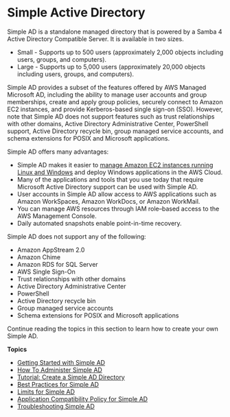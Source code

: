 # Simple Active Directory<a name="directory_simple_ad"></a>

Simple AD is a standalone managed directory that is powered by a Samba 4 Active Directory Compatible Server\. It is available in two sizes\.
+ Small \- Supports up to 500 users \(approximately 2,000 objects including users, groups, and computers\)\.
+ Large \- Supports up to 5,000 users \(approximately 20,000 objects including users, groups, and computers\)\.

Simple AD provides a subset of the features offered by AWS Managed Microsoft AD, including the ability to manage user accounts and group memberships, create and apply group policies, securely connect to Amazon EC2 instances, and provide Kerberos\-based single sign\-on \(SSO\)\. However, note that Simple AD does not support features such as trust relationships with other domains, Active Directory Administrative Center, PowerShell support, Active Directory recycle bin, group managed service accounts, and schema extensions for POSIX and Microsoft applications\.

Simple AD offers many advantages:
+ Simple AD makes it easier to [manage Amazon EC2 instances running Linux and Windows](https://docs.aws.amazon.com/directoryservice/latest/admin-guide/simple_ad_join_instance.html) and deploy Windows applications in the AWS Cloud\.
+ Many of the applications and tools that you use today that require Microsoft Active Directory support can be used with Simple AD\.
+ User accounts in Simple AD allow access to AWS applications such as Amazon WorkSpaces, Amazon WorkDocs, or Amazon WorkMail\.
+ You can manage AWS resources through IAM role–based access to the AWS Management Console\.
+ Daily automated snapshots enable point\-in\-time recovery\.

Simple AD does not support any of the following:
+ Amazon AppStream 2\.0
+ Amazon Chime
+ Amazon RDS for SQL Server
+ AWS Single Sign\-On
+ Trust relationships with other domains
+ Active Directory Administrative Center
+ PowerShell
+ Active Directory recycle bin
+ Group managed service accounts
+ Schema extensions for POSIX and Microsoft applications

Continue reading the topics in this section to learn how to create your own Simple AD\.

**Topics**
+ [Getting Started with Simple AD](simple_ad_getting_started.md)
+ [How To Administer Simple AD](simple_ad_how_to.md)
+ [Tutorial: Create a Simple AD Directory](simple_ad_tutorial_create.md)
+ [Best Practices for Simple AD](simple_ad_best_practices.md)
+ [Limits for Simple AD](simple_ad_limits.md)
+ [Application Compatibility Policy for Simple AD](simple_ad_app_compatibility.md)
+ [Troubleshooting Simple AD](simple_ad_troubleshooting.md)